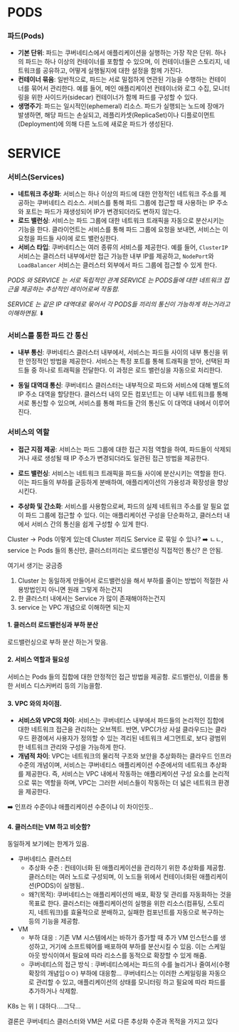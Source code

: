 # PODS

### 파드(Pods)

- **기본 단위**: 파드는 쿠버네티스에서 애플리케이션을 실행하는 가장 작은 단위. 하나의 파드는 하나 이상의 컨테이너를 포함할 수 있으며, 이 컨테이너들은 스토리지, 네트워크를 공유하고, 어떻게 실행될지에 대한 설정을 함께 가진다.
- **컨테이너 묶음**: 일반적으로, 파드는 서로 밀접하게 연관된 기능을 수행하는 컨테이너를 묶어서 관리한다. 예를 들어, 메인 애플리케이션 컨테이너와 로그 수집, 모니터링을 위한 사이드카(sidecar) 컨테이너가 함께 파드를 구성할 수 있다.
- **생명주기**: 파드는 일시적인(ephemeral) 리소스. 파드가 실행되는 노드에 장애가 발생하면, 해당 파드는 손실되고, 레플리카셋(ReplicaSet)이나 디플로이먼트(Deployment)에 의해 다른 노드에 새로운 파드가 생성된다.

# SERVICE
### 서비스(Services)

- **네트워크 추상화**: 서비스는 하나 이상의 파드에 대한 안정적인 네트워크 주소를 제공하는 쿠버네티스 리소스. 서비스를 통해 파드 그룹에 접근할 때 사용하는 IP 주소와 포트는 파드가 재생성되어 IP가 변경되더라도 변하지 않는다.
- **로드 밸런싱**: 서비스는 파드 그룹에 대한 네트워크 트래픽을 자동으로 분산시키는 기능을 한다. 클라이언트는 서비스를 통해 파드 그룹에 요청을 보내면, 서비스는 이 요청을 파드들 사이에 로드 밸런싱한다.
- **서비스 타입**: 쿠버네티스는 여러 종류의 서비스를 제공한다. 예를 들어, `ClusterIP` 서비스는 클러스터 내부에서만 접근 가능한 내부 IP를 제공하고, `NodePort`와 `LoadBalancer` 서비스는 클러스터 외부에서 파드 그룹에 접근할 수 있게 한다.







_PODS 와 SERVICE 는 서로 독립적인 관계
SERVICE 는 PODS들에 대한 네트워크 접근을 제공하는 추상적인 레이어로써 작동함._


_SERVICE 는 같은 IP 대역대로 묶어서 각 PODS들 끼리의 통신이 가능하게 하는거라고 이해하면됨._ ⬇️
### 서비스를 통한 파드 간 통신

- **내부 통신**: 쿠버네티스 클러스터 내부에서, 서비스는 파드들 사이의 내부 통신을 위한 안정적인 방법을 제공한다. 서비스는 특정 포트를 통해 트래픽을 받아, 선택된 파드들 중 하나로 트래픽을 전달한다. 이 과정은 로드 밸런싱을 자동으로 처리한다.
    
- **동일 대역대 통신**: 쿠버네티스 클러스터는 내부적으로 파드와 서비스에 대해 별도의 IP 주소 대역을 할당한다. 클러스터 내의 모든 컴포넌트는 이 내부 네트워크를 통해 서로 통신할 수 있으며, 서비스를 통해 파드들 간의 통신도 이 대역대 내에서 이루어진다.
    

### 서비스의 역할

- **접근 지점 제공**: 서비스는 파드 그룹에 대한 접근 지점 역할을 하여, 파드들이 삭제되거나 새로 생성될 때 IP 주소가 변경되더라도 일관된 접근 방법을 제공한다.
    
- **로드 밸런싱**: 서비스는 네트워크 트래픽을 파드들 사이에 분산시키는 역할을 한다. 이는 파드들의 부하를 균등하게 분배하여, 애플리케이션의 가용성과 확장성을 향상시킨다.
    
- **추상화 및 간소화**: 서비스를 사용함으로써, 파드의 실제 네트워크 주소를 알 필요 없이 파드 그룹에 접근할 수 있다. 이는 애플리케이션 구성을 단순화하고, 클러스터 내에서 서비스 간의 통신을 쉽게 구성할 수 있게 한다.





Cluster -> Pods 이렇게 있는데 Cluster 끼리도 Service 로 묶일 수 있나?
➡️ ㄴㄴ, service 는 Pods 들의 통신만, 클러스터끼리는 로드밸런싱 직접적인 통신? 은 안됨.



여기서 생기는 궁금증
1. Cluster 는 동일하게 만들어서 로드밸런싱을 해서 부하를 줄이는 방법이 적절한 사용방법인지 아니면 원래 그렇게 하는건지 
2. 한 클러스터 내에서는 Service 가 많이 존재해야하는건지 
3. service 는 VPC 개념으로 이해하면 되는지




#### 1. 클러스터 로드밸런싱과 부하 분산
로드밸런싱으로 부하 분산 하는거 맞음.

#### 2. 서비스 역할과 필요성
서비스는 Pods 들의 집합에 대한 안정적인 접근 방법을 제공함. 로드밸런싱, 이름을 통한 서비스 디스커버리 등의 기능을함.

#### 3. VPC 와의 차이점.
- **서비스와 VPC의 차이**: 서비스는 쿠버네티스 내부에서 파드들의 논리적인 집합에 대한 네트워크 접근을 관리하는 오브젝트. 반면, VPC(가상 사설 클라우드)는 클라우드 환경에서 사용자가 정의할 수 있는 격리된 네트워크 세그먼트로, 보다 광범위한 네트워크 관리와 구성을 가능하게 한다.
- **개념적 차이**: VPC는 네트워크의 물리적 구조와 보안을 추상화하는 클라우드 인프라 수준의 개념이며, 서비스는 쿠버네티스 애플리케이션 수준에서의 네트워크 추상화를 제공한다. 즉, 서비스는 VPC 내에서 작동하는 애플리케이션 구성 요소를 논리적으로 묶는 역할을 하며, VPC는 그러한 서비스들이 작동하는 더 넓은 네트워크 환경을 제공한다.

➡️ 인프라 수준이냐 애플리케이션 수준이냐 이 차이인듯..


#### 4. 클러스터는 VM 하고 비슷함?
동일하게 보기에는 한계가 있음.

* 쿠버네티스 클러스터
	* 추상화 수준 : 컨테이너화 된 애플리케이션을 관리하기 위한 추상화를 제공함. 클러스터는 여러 노드로 구성되며, 이 노드들 위에서 컨테이너화된 애플리케이션(PODS)이 실행됨..
	* 왜?(목적): 쿠버네티스는 애플리케이션의 배포, 확장 및 관리를 자동화하는 것을 목표로 한다. 클러스터는 애플리케이션의 실행을 위한 리소스(컴퓨팅, 스토리지, 네트워크)를 효율적으로 분배하고, 실패한 컴포넌트를 자동으로 복구하는 등의 기능을 제공함.
* VM
	* 부하 대응 : 기존 VM 시스템에서는 바하가 증가할 때 추가 VM 인스턴스를 생성하고, 거기에 소프트웨어를 배포하여 부하를 분산시킬 수 있음. 이는 스케일 아웃 방식이여서 필요에 따라 리소스를 동적으로 확장할 수 있게 해줌.
	* 쿠버네티스의 접근 방식 : 쿠버네티스에서는 파드의 수를 늘리거나 줄여서(수평확장의 개념임ㅇㅇ) 부하에 대응함... 쿠버네티스는 이러한 스케일링을 자동으로 관리할 수 있고, 애플리케이션의 상태를 모니터링 하고 필요에 따라 파드를 추가하거나 삭제함.

K8s 는 위ㅣ대하다....그닥...


결론은 <span style="">쿠버네티스 클러스터와 VM은 서로 다른 추상화 수준과 목적을 가지고 있다</span>